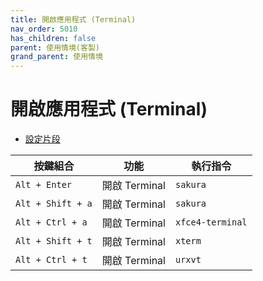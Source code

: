 ```yaml
---
title: 開啟應用程式 (Terminal)
nav_order: 5010
has_children: false
parent: 使用情境(客製)
grand_parent: 使用情境
---
```



# 開啟應用程式 (Terminal)

* [設定片段](https://github.com/samwhelp/note-about-i3wm/blob/gh-pages/_demo/config/i3wm-config/main/config/i3/gen/i3wm-gen-rc/Section/Subject/Application/Keybind/Terminal.conf)

| 按鍵組合           | 功能         | 執行指令         |
| ----------------- | ------------- | ---------------- |
| `Alt + Enter`     | 開啟 Terminal | `sakura`         |
| `Alt + Shift + a` | 開啟 Terminal | `sakura`         |
| `Alt + Ctrl + a`  | 開啟 Terminal | `xfce4-terminal` |
| `Alt + Shift + t` | 開啟 Terminal | `xterm`          |
| `Alt + Ctrl + t`  | 開啟 Terminal | `urxvt`          |


